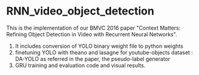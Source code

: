 # RNN_video_object_detection

This is the implementation of our BMVC 2016 paper "Context Matters: Refining Object Detection in Video with Recurrent Neural Networks".

1. It includes conversion of YOLO binary weight file to python weights
2. finetuning YOLO with theano and lasagne for youtube-objects dataset : DA-YOLO as referred in the paper, the pseudo-label generator
3. GRU training and evaluation code and visual results.
